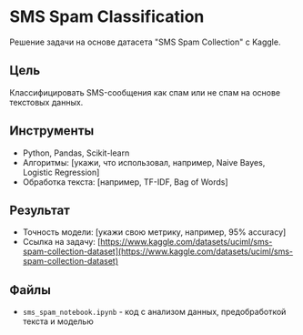 # SMS Spam Classification
Решение задачи на основе датасета "SMS Spam Collection" с Kaggle.

## Цель
Классифицировать SMS-сообщения как спам или не спам на основе текстовых данных.

## Инструменты
- Python, Pandas, Scikit-learn
- Алгоритмы: [укажи, что использовал, например, Naive Bayes, Logistic Regression]
- Обработка текста: [например, TF-IDF, Bag of Words]

## Результат
- Точность модели: [укажи свою метрику, например, 95% accuracy]
- Ссылка на задачу: [https://www.kaggle.com/datasets/uciml/sms-spam-collection-dataset](https://www.kaggle.com/datasets/uciml/sms-spam-collection-dataset)

## Файлы
- `sms_spam_notebook.ipynb` - код с анализом данных, предобработкой текста и моделью
